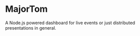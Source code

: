 # MajorTom
A Node.js powered dashboard for live events or just distributed presentations in general.

